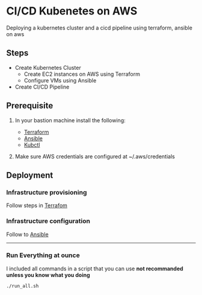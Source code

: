 # CI/CD Kubenetes on AWS
Deploying a kubernetes cluster and a cicd pipeline using terraform, ansible on aws

## Steps

- Create Kubernetes Cluster
    - Create EC2 instances on AWS using Terraform
    - Configure VMs using Ansible
- Create CI/CD Pipeline

## Prerequisite

1. In your bastion machine install the following:

    - [Terraform](https://developer.hashicorp.com/terraform/tutorials/aws-get-started/install-cli) 
    - [Ansible](https://docs.ansible.com/ansible/latest/installation_guide/intro_installation.html)
    - [Kubctl](https://kubernetes.io/docs/tasks/tools/install-kubectl-linux/)

2. Make sure AWS credentials are configured at ~/.aws/credentials

## Deployment

### Infrastructure provisioning

Follow steps in [Terrafom](terraform/README.md)

### Infrastructure configuration

Follow to [Ansible](ansible/README.md)

---
### Run Everything at ounce
I included all commands in a script that you can use 
**not recommanded unless you know what you doing**
```bash
./run_all.sh
```